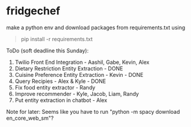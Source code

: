# fridgechef

make a python env and download packages from requirements.txt using

> pip install -r requirements.txt

ToDo (soft deadline this Sunday):
1. Twilio Front End Integration - Aashil, Gabe, Kevin, Alex
2. Dietary Restriction Entity Extraction - DONE
3. Cuisine Preference Entity Extraction - Kevin - DONE
4. Query Recipies - Alex & Kyle - DONE
5. Fix food entity extractor - Randy
6. Improve recommender - Kyle, Jacob, Liam, Randy
7. Put entity extraction in chatbot - Alex

Note for later: Seems like you have to run "python -m spacy download en_core_web_sm"?
